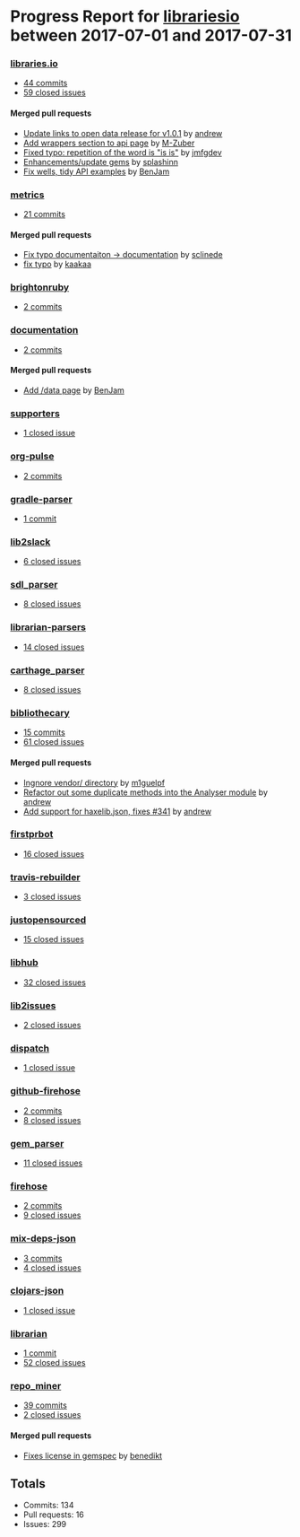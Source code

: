 # Progress Report for [librariesio](https://github.com/librariesio) between 2017-07-01 and 2017-07-31

### [libraries.io](https://github.com/librariesio/libraries.io)

- [44 commits](https://github.com/librariesio/libraries.io/compare/master@%7B1498863600%7D...master@%7B1501541999%7D)
- [59 closed issues](https://github.com/librariesio/libraries.io/issues?utf8=%E2%9C%93&q=is%3Aissue%20closed%3A2017-07-01..2017-07-31)

#### Merged pull requests

- [Update links to open data release for v1.0.1](https://github.com/librariesio/libraries.io/pull/1615) by [andrew](https://github.com/andrew)
- [Add wrappers section to api page](https://github.com/librariesio/libraries.io/pull/1610) by [M-Zuber](https://github.com/M-Zuber)
- [Fixed typo: repetition of the word is "is is"](https://github.com/librariesio/libraries.io/pull/1601) by [jmfgdev](https://github.com/jmfgdev)
- [Enhancements/update gems](https://github.com/librariesio/libraries.io/pull/1564) by [splashinn](https://github.com/splashinn)
- [Fix wells, tidy API examples](https://github.com/librariesio/libraries.io/pull/1559) by [BenJam](https://github.com/BenJam)

### [metrics](https://github.com/librariesio/metrics)

- [21 commits](https://github.com/librariesio/metrics/compare/master@%7B1498863600%7D...master@%7B1501541999%7D)

#### Merged pull requests

- [Fix typo documentaiton -> documentation](https://github.com/librariesio/metrics/pull/2) by [sclinede](https://github.com/sclinede)
- [fix typo](https://github.com/librariesio/metrics/pull/1) by [kaakaa](https://github.com/kaakaa)

### [brightonruby](https://github.com/librariesio/brightonruby)

- [2 commits](https://github.com/librariesio/brightonruby/compare/master@%7B1498863600%7D...master@%7B1501541999%7D)

### [documentation](https://github.com/librariesio/documentation)

- [2 commits](https://github.com/librariesio/documentation/compare/master@%7B1498863600%7D...master@%7B1501541999%7D)

#### Merged pull requests

- [Add /data page](https://github.com/librariesio/documentation/pull/49) by [BenJam](https://github.com/BenJam)

### [supporters](https://github.com/librariesio/supporters)

- [1 closed issue](https://github.com/librariesio/supporters/issues?utf8=%E2%9C%93&q=is%3Aissue%20closed%3A2017-07-01..2017-07-31)

### [org-pulse](https://github.com/librariesio/org-pulse)

- [2 commits](https://github.com/librariesio/org-pulse/compare/master@%7B1498863600%7D...master@%7B1501541999%7D)

### [gradle-parser](https://github.com/librariesio/gradle-parser)

- [1 commit](https://github.com/librariesio/gradle-parser/compare/master@%7B1498863600%7D...master@%7B1501541999%7D)

### [lib2slack](https://github.com/librariesio/lib2slack)

- [6 closed issues](https://github.com/librariesio/lib2slack/issues?utf8=%E2%9C%93&q=is%3Aissue%20closed%3A2017-07-01..2017-07-31)

### [sdl_parser](https://github.com/librariesio/sdl_parser)

- [8 closed issues](https://github.com/librariesio/sdl_parser/issues?utf8=%E2%9C%93&q=is%3Aissue%20closed%3A2017-07-01..2017-07-31)

### [librarian-parsers](https://github.com/librariesio/librarian-parsers)

- [14 closed issues](https://github.com/librariesio/librarian-parsers/issues?utf8=%E2%9C%93&q=is%3Aissue%20closed%3A2017-07-01..2017-07-31)

### [carthage_parser](https://github.com/librariesio/carthage_parser)

- [8 closed issues](https://github.com/librariesio/carthage_parser/issues?utf8=%E2%9C%93&q=is%3Aissue%20closed%3A2017-07-01..2017-07-31)

### [bibliothecary](https://github.com/librariesio/bibliothecary)

- [15 commits](https://github.com/librariesio/bibliothecary/compare/master@%7B1498863600%7D...master@%7B1501541999%7D)
- [61 closed issues](https://github.com/librariesio/bibliothecary/issues?utf8=%E2%9C%93&q=is%3Aissue%20closed%3A2017-07-01..2017-07-31)

#### Merged pull requests

- [Ingnore vendor/ directory](https://github.com/librariesio/bibliothecary/pull/372) by [m1guelpf](https://github.com/m1guelpf)
- [Refactor out some duplicate methods into the Analyser module](https://github.com/librariesio/bibliothecary/pull/346) by [andrew](https://github.com/andrew)
- [Add support for haxelib.json, fixes #341](https://github.com/librariesio/bibliothecary/pull/345) by [andrew](https://github.com/andrew)

### [firstprbot](https://github.com/librariesio/firstprbot)

- [16 closed issues](https://github.com/librariesio/firstprbot/issues?utf8=%E2%9C%93&q=is%3Aissue%20closed%3A2017-07-01..2017-07-31)

### [travis-rebuilder](https://github.com/librariesio/travis-rebuilder)

- [3 closed issues](https://github.com/librariesio/travis-rebuilder/issues?utf8=%E2%9C%93&q=is%3Aissue%20closed%3A2017-07-01..2017-07-31)

### [justopensourced](https://github.com/librariesio/justopensourced)

- [15 closed issues](https://github.com/librariesio/justopensourced/issues?utf8=%E2%9C%93&q=is%3Aissue%20closed%3A2017-07-01..2017-07-31)

### [libhub](https://github.com/librariesio/libhub)

- [32 closed issues](https://github.com/librariesio/libhub/issues?utf8=%E2%9C%93&q=is%3Aissue%20closed%3A2017-07-01..2017-07-31)

### [lib2issues](https://github.com/librariesio/lib2issues)

- [2 closed issues](https://github.com/librariesio/lib2issues/issues?utf8=%E2%9C%93&q=is%3Aissue%20closed%3A2017-07-01..2017-07-31)

### [dispatch](https://github.com/librariesio/dispatch)

- [1 closed issue](https://github.com/librariesio/dispatch/issues?utf8=%E2%9C%93&q=is%3Aissue%20closed%3A2017-07-01..2017-07-31)

### [github-firehose](https://github.com/librariesio/github-firehose)

- [2 commits](https://github.com/librariesio/github-firehose/compare/master@%7B1498863600%7D...master@%7B1501541999%7D)
- [8 closed issues](https://github.com/librariesio/github-firehose/issues?utf8=%E2%9C%93&q=is%3Aissue%20closed%3A2017-07-01..2017-07-31)

### [gem_parser](https://github.com/librariesio/gem_parser)

- [11 closed issues](https://github.com/librariesio/gem_parser/issues?utf8=%E2%9C%93&q=is%3Aissue%20closed%3A2017-07-01..2017-07-31)

### [firehose](https://github.com/librariesio/firehose)

- [2 commits](https://github.com/librariesio/firehose/compare/master@%7B1498863600%7D...master@%7B1501541999%7D)
- [9 closed issues](https://github.com/librariesio/firehose/issues?utf8=%E2%9C%93&q=is%3Aissue%20closed%3A2017-07-01..2017-07-31)

### [mix-deps-json](https://github.com/librariesio/mix-deps-json)

- [3 commits](https://github.com/librariesio/mix-deps-json/compare/master@%7B1498863600%7D...master@%7B1501541999%7D)
- [4 closed issues](https://github.com/librariesio/mix-deps-json/issues?utf8=%E2%9C%93&q=is%3Aissue%20closed%3A2017-07-01..2017-07-31)

### [clojars-json](https://github.com/librariesio/clojars-json)

- [1 closed issue](https://github.com/librariesio/clojars-json/issues?utf8=%E2%9C%93&q=is%3Aissue%20closed%3A2017-07-01..2017-07-31)

### [librarian](https://github.com/librariesio/librarian)

- [1 commit](https://github.com/librariesio/librarian/compare/master@%7B1498863600%7D...master@%7B1501541999%7D)
- [52 closed issues](https://github.com/librariesio/librarian/issues?utf8=%E2%9C%93&q=is%3Aissue%20closed%3A2017-07-01..2017-07-31)

### [repo_miner](https://github.com/librariesio/repo_miner)

- [39 commits](https://github.com/librariesio/repo_miner/compare/master@%7B1498863600%7D...master@%7B1501541999%7D)
- [2 closed issues](https://github.com/librariesio/repo_miner/issues?utf8=%E2%9C%93&q=is%3Aissue%20closed%3A2017-07-01..2017-07-31)

#### Merged pull requests

- [Fixes license in gemspec](https://github.com/librariesio/repo_miner/pull/1) by [benedikt](https://github.com/benedikt)

## Totals

- Commits: 134
- Pull requests: 16
- Issues: 299

